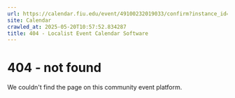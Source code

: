 ```yaml
---
url: https://calendar.fiu.edu/event/49100232019033/confirm?instance_id=49100232020058&return=https%3A%2F%2Fcalendar.fiu.edu%2Fcalendar%3Fevent_types%255B%255D%3D121722
site: Calendar
crawled_at: 2025-05-20T10:57:52.834287
title: 404 - Localist Event Calendar Software
---
```


# 404 - not found
We couldn't find the page on this community event platform.
